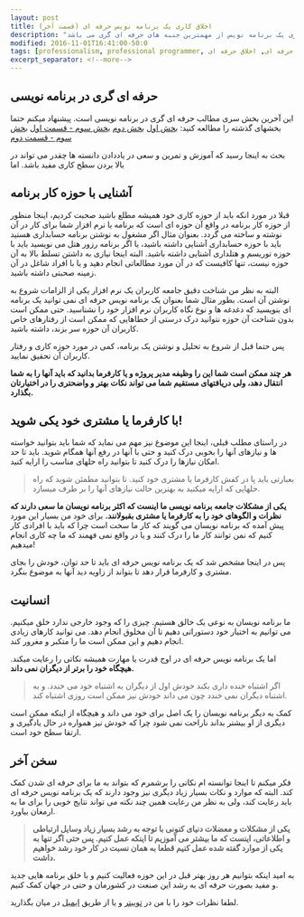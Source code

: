 ```yaml
---
layout: post
title: اخلاق کاری یک برنامه نویس حرفه ای (قسمت آخر)
description: "اخلاق کاری یک برنامه نویس از مهمترین جنبه های حرفه ای گری می باشد."
modified: 2016-11-01T16:41:00-50:0
tags: [professionalism, professional programmer, برنامه نویس حرفه ای, اخلاق حرفه ای]
excerpt_separator: <!--more-->
---
```




## حرفه ای گری در برنامه نویسی
این آخرین بخش سری مطالب حرفه ای گری در برنامه نویسی است. پیشنهاد میکنم حتما بخشهای گذشته را مطالعه کنید:
[بخش اول](/professionalism-in-programming-1/)
[بخش دوم](/professionalism-in-programming2/)
[بخش سوم - قسمت اول](/professionalism-in-programming-3/)
[بخش سوم - قسمت دوم](/professionalism-in-programming-۴/)

بحث به اینجا رسید که آموزش و تمرین و سعی در یاددادن دانسته ها چقدر می تواند در بالا بردن سطح کاری مفید باشد. اما 


## آشنایی با حوزه کار برنامه
قبلا در مورد انکه باید از حوزه کاری خود همیشه مطلع باشید صحبت کردیم، اینجا منظور از حوزه کار برنامه در واقع آن حوزه ای است که برنامه یا نرم افزار شما برای کار در آن نوشته و ساخته می گردد. بعنوان مثال اگر مشغول به نوشتن برنامه حسابداری هستید باید با حوزه حسابداری آشنایی داشته باشید، یا اگر برنامه رزور هتل می نویسید باید با حوزه توریسم و هتلداری آشنایی داشته باشید. البته اینجا نیازی به داشتن تسلط بالا به آن حوزه نیست، تنها کافیست که در آن مورد مطالعاتی انجام دهید و یا با افراد شاغل در آن زمینه صحبتی داشته باشید.

البته به نظر من شناخت دقیق جامعه کاربران یک نرم افزار یکی از الزامات شروع به نوشتن آن است. بطور مثال شما بعنوان یک برنامه نویس حرفه ای نمی توانید یک برنامه ای بنویسید که دغدغه ها و نوع نگاه کاربران نرم افزار خود را نشناسید. حتی ممکن است بدون شناخت آن حوزه نتوانید درک درستی از خطاهایی که ممکن است از رفتارهای خاص کاربران آن حوزه سر بزند، داشته باشید.

پس حتما قبل از شروع به تحلیل و نوشتن یک برنامه، کمی در مورد حوزه کاری و رفتار کاربران آن تحقیق نمایید.

**هر چند ممکن است شما این را وظیفه مدیر پروژه و یا کارفرما بدانید که باید آنها را به شما انتقال دهد، ولی دریافتهای مستقیم شما می تواند نکات بهتر و واضحتری را در اختیارتان بگذارد.**

## با کارفرما یا مشتری خود یکی شوید!
در راستای مطلب قبلی، اینجا این موضوع نیز مهم می نماید که شما باید بتوانید خواسته ها و نیازهای آنها را بخوبی درک کنید و حتی با آنها در رفع آنها همگام شوید. باید تا حد امکان نیازها را درک کنید تا بتوانید راه حلهای مناسب را ارایه کنید.

> بعبارتی باید پا در کفش کارفرما یا مشتری خود کنید. تا بتوانید مطمئن شوید که راه حلهایی که ارایه میکنید به بهترین حالت نیازهای آنها را بر طرف میسازد.

**یکی از مشکلات جامعه برنامه نویسی ما اینست که اکثر برنامه نویسان ما سعی دارند که نظرات و الگوهای خود را به کارفرما یا مشتری بقبولانند.** برای خود من بسیار این مورد پیش آمده که برنامه نویسان می گویند که کار ما سخت است چرا که باید با افرادی کار کنیم که نمن توانند کار ما را درک کنند و یا در واقع نمی فهمند که ما چه کاری انجام میدهیم!

پس در اینجا مشخص شد که یک برنامه نویس حرفه ای باید تا حد توان، خودش را بجای مشتری و کارفرما قرار دهد تا بتواند از زاویه دید آنها به موضوع بنگرد.

## انسانیت
ما برنامه نویسان به نوعی یک خالق هستیم. چیزی را که وجود خارجی ندارد خلق میکنیم. می توانیم به اختیار خود دستوراتی دهیم تا آن مخلوق انجام دهد. می توانید کارهای زیادی انجام دهیم و این ممکن است ما را متکبر و مغرور کند.

اما یک برنامه نویس حرفه ای در اوج قدرت یا مهارت همیشه نکاتی را رعایت میکند. **هیچگاه خود را برتر از دیگران نمی داند.**

> اگر اشتباه خنده داری بکند خودش اول از دیگران به اشتباه خود می خندد. و به اشتباه دیگران نمی خندد چون می داند خودش نیز ممکن است روزی اشتباه کند.

کمک به دیگر برنامه نویسان را یک اصل برای خود می داند و هیچگاه از اینکه ممکن است دیگری از او بیشتر بداند ناراحت نمی شود چرا که خودش نیز همواره در حال یادگیری و ارتقا سطح خود است.



## سخن آخر
فکر میکنم تا اینجا توانسته ام نکاتی را برشمرم که بتواند به ما برای حرفه ای شدن کمک کند. البته که موارد و نکات بسیار زیاد دیگری نیز وجود دارند که یک برنامه نویس حرفه ای باید رعایت کند، ولی به نظر من رعایت همین چند نکته می تواند نتایج خوبی را برای ما به ارمغان بیاورد.

> **یکی از مشکلات و معضلات دنیای کنونی با توجه به رشد بسیار زیاد وسایل ارتباطی و اطلاعاتی، اینست که ما بیشتر می آموزیم تا اینکه عمل کنیم. پس حتی اگر تنها به یکی از موارد گفته شده عمل کنیم قطعا به همان نسبت در کار خود رشد خواهیم داشت.**


به امید اینکه بتوانیم هر روز بهتر قبل در این حوزه فعالیت کنیم و با خلق برنامه هایی جدید و مفید بصورت حرفه ای به رشد این صنعت در کشورمان و حتی در جهان کمک کنیم.

لطفا نظرات خود را با من در [توییتر](https://twitter.com/SAlavizadeh) و یا از طریق [ایمیل](sadegh.alavizadeh@gmail.com) در میان بگذارید.

